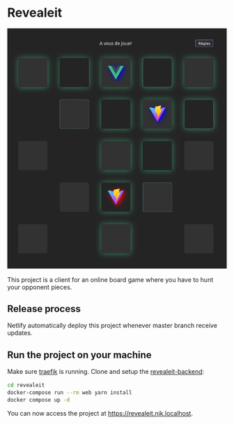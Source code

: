 # Revealeit
<p>
  <img src="/src/assets/readme.png" alt="Cavity screenshots">
</p>

This project is a client for an online board game where you have to hunt your opponent pieces.

## Release process
Netlify automatically deploy this project whenever master branch receive updates.

## Run the project on your machine
Make sure [traefik](https://github.com/ninjinskii/traefik) is running.
Clone and setup the [revealeit-backend](https://github.com/ninjinskii/revealeit-backend):

```bash
cd revealeit
docker-compose run --rm web yarn install
docker compose up -d
```

You can now access the project at https://revealeit.njk.localhost.
